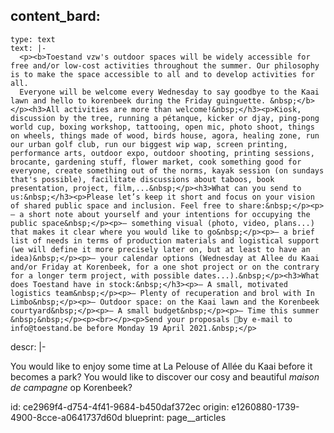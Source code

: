 content_bard:
  -
    type: text
    text: |-
      <p><b>Toestand vzw's outdoor spaces will be widely accessible for free and/or low-cost activities throughout the summer. Our philosophy is to make the space accessible to all and to develop activities for all.
      Everyone will be welcome every Wednesday to say goodbye to the Kaai lawn and hello to korenbeek during the Friday guinguette. &nbsp;</b></p><h3>All activities are more than welcome!&nbsp;</h3><p>Kiosk, discussion by the tree, running a pétanque, kicker or djay, ping-pong world cup, boxing workshop, tattooing, open mic, photo shoot, things on wheels, things made of wood, birds house, agora, healing zone, run our urban golf club, run our biggest wip wap, screen printing, performance arts, outdoor expo, outdoor shooting, printing sessions, brocante, gardening stuff, flower market, cook something good for everyone, create something out of the norms, kayak session (on sundays that's possible), facilitate discussions about taboos, book presentation, project, film,...&nbsp;</p><h3>What can you send to us:&nbsp;</h3><p>Please let’s keep it short and focus on your vision of shared public space and inclusion. Feel free to share:&nbsp;</p><p>— a short note about yourself and your intentions for occupying the public space&nbsp;</p><p>— something visual (photo, video, plans...) that makes it clear where you would like to go&nbsp;</p><p>— a brief list of needs in terms of production materials and logistical support (we will define it more precisely later on, but at least to have an idea)&nbsp;</p><p>— your calendar options (Wednesday at Allee du Kaai and/or Friday at Korenbeek, for a one shot project or on the contrary for a longer term project, with possible dates...).&nbsp;</p><h3>What does Toestand have in stock:&nbsp;</h3><p>— A small, motivated logistics team&nbsp;</p><p>— Plenty of recuperation and brol with In Limbo&nbsp;</p><p>— Outdoor space: on the Kaai lawn and the Korenbeek courtyard&nbsp;</p><p>— A small budget&nbsp;</p><p>— Time this summer &nbsp;&nbsp;</p><p><br></p><p>Send your proposals by e-mail to info@toestand.be before Monday 19 April 2021.&nbsp;</p>
descr: |-
  <p>You would like to enjoy some time at La Pelouse of Allée du Kaai before it becomes a park? You would like to discover our cosy and beautiful <em>maison de campagne</em> op Korenbeek?<br>
  </p>
  <p><strong><span class="redactor-invisible-space"></span></strong>
  </p>
id: ce2969f4-d754-4f41-9684-b450daf372ec
origin: e1260880-1739-4900-8cce-a0641737d60d
blueprint: page__articles
